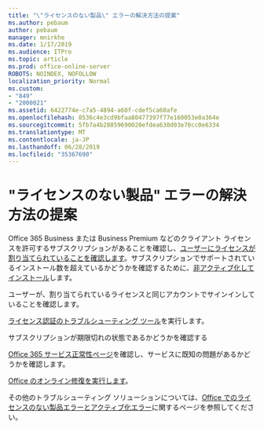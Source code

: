 ```yaml
---
title: "\"ライセンスのない製品\" エラーの解決方法の提案"
ms.author: pebaum
author: pebaum
manager: mnirkhe
ms.date: 1/17/2019
ms.audience: ITPro
ms.topic: article
ms.prod: office-online-server
ROBOTS: NOINDEX, NOFOLLOW
localization_priority: Normal
ms.custom:
- "849"
- "2000021"
ms.assetid: 6422774e-c7a5-4894-a60f-cdef5ca60afe
ms.openlocfilehash: 8536c4e3cd9bfaa80477397f77e160053e0a364e
ms.sourcegitcommit: 5fb7a4b28859690020efdea630d03e70cc0e6334
ms.translationtype: MT
ms.contentlocale: ja-JP
ms.lasthandoff: 06/28/2019
ms.locfileid: "35367690"
---
```

# <a name="suggestions-for-solving-unlicensed-product-errors"></a>"ライセンスのない製品" エラーの解決方法の提案

Office 365 Business または Business Premium などのクライアント ライセンスを許可するサブスクリプションがあることを確認し、[ユーザーにライセンスが割り当てられていることを確認します](https://support.office.com/article/997596B5-4173-4627-B915-36ABAC6786DC?wt.mc_id=Alchemy_ClientDIA)。サブスクリプションでサポートされているインストール数を超えているかどうかを確認するために、[非アクティブ化してインストール](https://support.office.com/article/9b497c85-d0a4-4735-80fa-d3565bc05bd1?wt.mc_id=Alchemy_ClientDIA)します。
  
ユーザーが、割り当てられているライセンスと同じアカウントでサインインしていることを確認します。
  
[ライセンス認証のトラブルシューティング ツール](https://aka.ms/SARA-OfficeActivation-Alchemy)を実行します。
  
サブスクリプションが期限切れの状態であるかどうかを確認する
  
[Office 365 サービス正常性ページ](https://docs.microsoft.com/office365/enterprise/view-service-health)を確認し、サービスに既知の問題があるかどうかを確認します。
  
[Office のオンライン修復を実行します](https://support.office.com/Article/7821d4b6-7c1d-4205-aa0e-a6b40c5bb88b?wt.mc_id=Alchemy_ClientDIA)。
  
その他のトラブルシューティング ソリューションについては、[Office でのライセンスのない製品エラーとアクティブ化エラー](https://support.office.com/Article/0d23d3c0-c19c-4b2f-9845-5344fedc4380?wt.mc_id=Alchemy_ClientDIA)に関するページを参照してください。
  